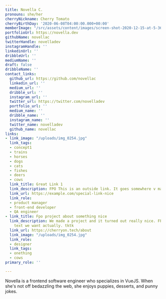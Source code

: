 ```yaml
---
title: Novella C.
pronouns: she/her
cherryNickname: Cherry Tomato
cherryBirthDay: '2020-06-08T04:00:00.000+00:00'
memberImage: "/src/assets/content/images/screen-shot-2020-12-15-at-5-36-45-pm.png"
portfolioUrl: https://novella.dev
githubName: novellac
twitterHandle: novelladev
instagramHandle: ''
linkedinUrl: ''
dribbleUrl: ''
mediumName: ''
draft: false
dribbleName: ''
contact_links:
  github_url: https://github.com/novellac
  linkedin_url: ''
  medium_url: ''
  dribble_url: ''
  instagram_url: ''
  twitter_url: https://twitter.com/novelladev
  portfolio_url: ''
  medium_name: ''
  dribble_name: ''
  instagram_name: ''
  twitter_name: novelladev
  github_name: novellac
links:
- link_image: "/uploads/img_0254.jpg"
  link_tags:
  - concept1
  - trains
  - horses
  - dogs
  - cats
  - fishes
  - deers
  - cows
  link_title: Great Link 1
  link_description: FPO This is an outside link. It goes somewhere v magical.
  link_url: https://example.com/special-link-nice
  link_role:
  - product manager
  - front-end developer
  - QA engineer
- link_title: Fpo project about something nice
  link_description: We made a project and it turned out really nice. FPO This is not
    text we want actually. tktk
  link_url: https://cherryon.tech/about
  link_image: "/uploads/img_0254.jpg"
  link_role:
  - designer
  link_tags:
  - onething
  - cows
primary_role: ''

---
```

Novella is a frontend software engineer who specializes in VueJS. When she's not off bedazzling the web, she enjoys puppies, desserts, and punny jokes. 